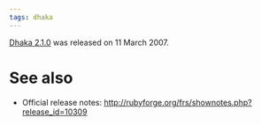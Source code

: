 ```yaml
---
tags: dhaka
---
```


[Dhaka 2.1.0](/wiki/Dhaka_2.1.0) was released on 11 March 2007.

# See also

-   Official release notes: <http://rubyforge.org/frs/shownotes.php?release_id=10309>

